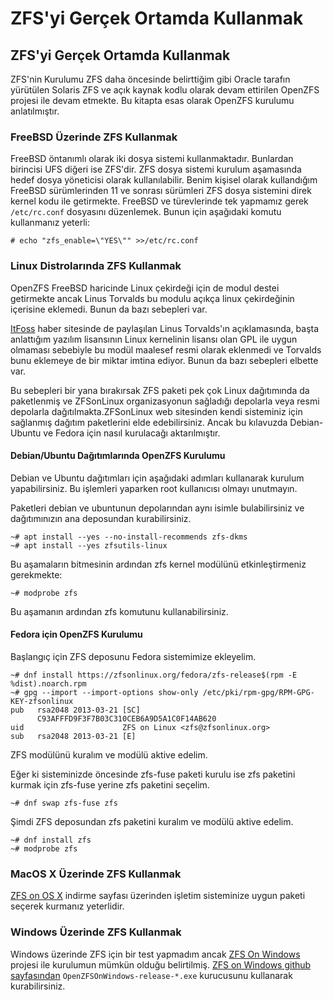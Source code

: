 # ZFS'yi Gerçek Ortamda Kullanmak

## ZFS'yi Gerçek Ortamda Kullanmak

 ZFS'nin Kurulumu ZFS daha öncesinde belirttiğim gibi Oracle tarafın yürütülen Solaris ZFS ve açık kaynak kodlu olarak devam ettirilen OpenZFS projesi ile devam etmekte. Bu kitapta esas olarak OpenZFS kurulumu anlatılmıştır.

### FreeBSD Üzerinde ZFS Kullanmak 

FreeBSD öntanımlı olarak iki dosya sistemi kullanmaktadır. Bunlardan birincisi UFS diğeri ise ZFS'dir. ZFS dosya sistemi kurulum aşamasında hedef dosya yöneticisi olarak kullanılabilir. Benim kişisel olarak kullandığım FreeBSD sürümlerinden 11 ve sonrası sürümleri ZFS dosya sistemini direk kernel kodu ile getirmekte. FreeBSD ve türevlerinde tek yapmamız gerek `/etc/rc.conf` dosyasını düzenlemek. Bunun için aşağıdaki komutu kullanmanız yeterli: 

```text
# echo "zfs_enable=\"YES\"" >>/etc/rc.conf 
```

### Linux Distrolarında ZFS Kullanmak

 OpenZFS FreeBSD haricinde Linux çekirdeği için de modul destei getirmekte ancak Linus Torvalds bu modulu açıkça linux çekirdeğinin içerisine eklemedi. Bunun da bazı sebepleri var. 

[ItFoss](https://itsfoss.com/linus-torvalds-zfs) haber sitesinde de paylaşılan Linus Torvalds'ın açıklamasında, başta anlattığım yazılım lisansının Linux kernelinin lisansı olan GPL ile uygun olmaması sebebiyle bu modül maalesef resmi olarak eklenmedi ve Torvalds bunu eklemeye de bir miktar imtina ediyor. Bunun da bazı sebepleri elbette var.

Bu sebepleri bir yana bırakırsak ZFS paketi pek çok Linux dağıtımında da paketlenmiş ve ZFSonLinux organizasyonun sağladığı depolarla veya resmi depolarla dağıtılmakta.ZFSonLinux web sitesinden kendi sisteminiz için sağlanmış dağıtım paketlerini elde edebilirsiniz. Ancak bu kılavuzda Debian-Ubuntu ve Fedora için nasıl kurulacağı aktarılmıştır. 

#### Debian/Ubuntu Dağıtımlarında OpenZFS Kurulumu

 Debian ve Ubuntu dağıtımları için aşağıdaki adımları kullanarak kurulum yapabilirsiniz. Bu işlemleri yaparken root kullanıcısı olmayı unutmayın.

 Paketleri debian ve ubuntunun depolarından aynı isimle bulabilirsiniz ve dağıtımınızın ana deposundan kurabilirsiniz.

```text
~# apt install --yes --no-install-recommends zfs-dkms 
~# apt install --yes zfsutils-linux 
```

 Bu aşamaların bitmesinin ardından zfs kernel modülünü etkinleştirmeniz gerekmekte: 

```text
~# modprobe zfs 
```

Bu aşamanın ardından zfs komutunu kullanabilirsiniz. 

#### Fedora için OpenZFS Kurulumu 

Başlangıç için ZFS deposunu Fedora sistemimize ekleyelim. 

```text
~# dnf install https://zfsonlinux.org/fedora/zfs-release$(rpm -E %dist).noarch.rpm
~# gpg --import --import-options show-only /etc/pki/rpm-gpg/RPM-GPG-KEY-zfsonlinux
pub   rsa2048 2013-03-21 [SC]
      C93AFFFD9F3F7B03C310CEB6A9D5A1C0F14AB620
uid                      ZFS on Linux <zfs@zfsonlinux.org>
sub   rsa2048 2013-03-21 [E]
```

ZFS modülünü kuralım ve modülü aktive edelim. 

Eğer ki sisteminizde öncesinde zfs-fuse paketi kurulu ise zfs paketini kurmak için zfs-fuse yerine zfs paketini seçelim. 

```text
~# dnf swap zfs-fuse zfs 
```

Şimdi ZFS deposundan zfs paketini kuralım ve modülü aktive edelim. 

```text
~# dnf install zfs 
~# modprobe zfs 
```

### MacOS X Üzerinde ZFS Kullanmak

[ ZFS on OS X](https://openzfsonosx.org/wiki/Downloads) indirme sayfası üzerinden işletim sisteminize uygun paketi seçerek kurmanız yeterlidir.

### Windows Üzerinde ZFS Kullanmak

Windows üzerinde ZFS için bir test yapmadım ancak [ZFS On Windows](https://openzfsonwindows.org/) projesi ile kurulumun mümkün olduğu belirtilmiş. [ZFS on Windows github sayfasından](https://github.com/openzfsonwindows/ZFSin/releases) `OpenZFSOnWindows-release-*.exe` kurucusunu kullanarak kurabilirsiniz.

